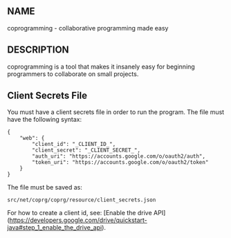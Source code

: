 NAME
----

coprogramming - collaborative programming made easy

DESCRIPTION
-----------

coprogramming is a tool that makes it insanely easy for beginning
programmers to collaborate on small projects.


Client Secrets File
-------------------
You must have a client secrets file in order to  run the program.
The file must have the following syntax:

    {
        "web": {
            "client_id": "_CLIENT_ID_",
            "client_secret": "_CLIENT_SECRET_",
            "auth_uri": "https://accounts.google.com/o/oauth2/auth",
            "token_uri": "https://accounts.google.com/o/oauth2/token"
        }
    }

The file must be saved as:

    src/net/coprg/coprg/resource/client_secrets.json

For how to create a client id, see: [Enable the drive API] (https://developers.google.com/drive/quickstart-java#step_1_enable_the_drive_api).
